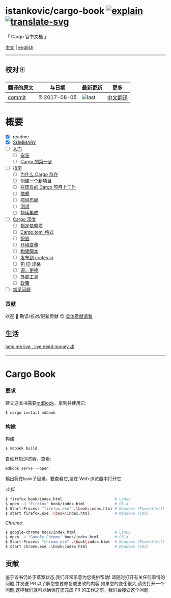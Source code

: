 # istankovic/cargo-book [![explain]][source] [![translate-svg]][translate-list]

<!-- [![size-img]][size] -->

[explain]: http://llever.com/explain.svg
[source]: https://github.com/chinanf-boy/Source-Explain
[translate-svg]: http://llever.com/translate.svg
[translate-list]: https://github.com/chinanf-boy/chinese-translate-list
[size-img]: https://packagephobia.now.sh/badge?p=Name
[size]: https://packagephobia.now.sh/result?p=Name

「 Cargo 官书文档 」

[中文](./readme.md) | [english](https://github.com/istankovic/cargo-book)

---

## 校对 🀄️

<!-- doc-templite START generated -->
<!-- repo = 'istankovic/cargo-book' -->
<!-- commit = 'bd26d573f3044b11abfb0555cb308e5f0e3ecf64' -->
<!-- time = '2017-08-05' -->

| 翻译的原文 | 与日期        | 最新更新 | 更多                       |
| ---------- | ------------- | -------- | -------------------------- |
| [commit]   | ⏰ 2017-08-05 | ![last]  | [中文翻译][translate-list] |

[last]: https://img.shields.io/github/last-commit/istankovic/cargo-book.svg
[commit]: https://github.com/istankovic/cargo-book/tree/bd26d573f3044b11abfb0555cb308e5f0e3ecf64

<!-- doc-templite END generated -->

# 概要

- [x] readme
- [x] [SUMMARY](./src/SUMMARY.md)
- [ ] [入门](./src/getting-started.zh.md)
  - [ ] [安装](./src/01-01-installation.zh.md)
  - [ ] [Cargo 的第一步](./src/01-02-first-steps.zh.md)
- [ ] [指南](./src/guide.zh.md)
  - [ ] [为什么,Cargo 存在](./src/02-01-why-cargo-exists.zh.md)
  - [ ] [创建一个新项目](./src/02-02-creating-a-new-project.zh.md)
  - [ ] [在现有的 Cargo 项目上工作](./src/02-03-working-on-an-existing-project.zh.md)
  - [ ] [依赖](./src/02-04-dependencies.zh.md)
  - [ ] [项目布局](./src/02-05-project-layout.zh.md)
  - [ ] [测试](./src/02-06-tests.zh.md)
  - [ ] [持续集成](./src/02-07-continuous-integration.zh.md)
- [ ] [Cargo 深度](./src/cargo-in-depth.zh.md)
  - [ ] [指定依赖项](./src/03-01-specifying-dependencies.zh.md)
  - [ ] [Cargo.toml 格式](./src/03-02-manifest.zh.md)
  - [ ] [配置](./src/03-03-config.zh.md)
  - [ ] [环境变量](./src/03-04-environment-variables.zh.md)
  - [ ] [构建脚本](./src/03-05-build-scripts.zh.md)
  - [ ] [发布到 crates.io ](./src/03-06-crates-io.zh.md)
  - [ ] [包 ID 规格](./src/03-07-pkgid-spec.zh.md)
  - [ ] [源，更换](./src/03-08-source-replacement.zh.md)
  - [ ] [外部工具](./src/03-09-external-tools.zh.md)
  - [ ] [政策](./src/03-10-policies.zh.md)
- [ ] [常见问题](./src/faq.zh.md)

### 贡献

欢迎 👏 勘误/校对/更新贡献 😊 [具体贡献请看](https://github.com/chinanf-boy/chinese-translate-list#贡献)

## 生活

[help me live , live need money 💰](https://github.com/chinanf-boy/live-need-money)

---

# Cargo Book

### 要求

建立这本书需要[mdBook]。拿到并使用它:

[mdbook]: https://github.com/azerupi/mdBook

```bash
$ cargo install mdbook
```

### 构建

构建:

```bash
$ mdbook build
```

自动开启浏览器，查看:

```
mdbook serve --open
```

输出将在`book`子目录。要查看它,请在 Web 浏览器中打开它.

_火狐:_

```bash
$ firefox book/index.html                       # Linux
$ open -a "Firefox" book/index.html             # OS X
$ Start-Process "firefox.exe" .\book\index.html # Windows (PowerShell)
$ start firefox.exe .\book\index.html           # Windows (Cmd)
```

_Chrome:_

```bash
$ google-chrome book/index.html                 # Linux
$ open -a "Google Chrome" book/index.html       # OS X
$ Start-Process "chrome.exe" .\book\index.html  # Windows (PowerShell)
$ start chrome.exe .\book\index.html            # Windows (Cmd)
```

## 贡献

鉴于该书仍处于草案状态,我们非常乐意为您提供帮助! 请随时打开有关任何事情的问题,并发送 PR 以了解您想要修复或更改的内容.如果您的变化很大,请先打开一个问题,这样我们就可以确保在您完成 PR 的工作之前，我们会接受这个问题.
